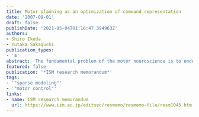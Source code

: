 ```yaml
---
title: Motor planning as an optimization of command representation
date: '2007-09-01'
draft: false
publishDate: '2021-05-04T01:16:47.394963Z'
authors:
- Shiro Ikeda
- Yutaka Sakaguchi
publication_types:
- '4'
abstract: 'The fundamental problem of the motor neuroscience is to understand how humans make precise movements effortlessly. The problem seems difficult since there are infinite possible trajectories and the muscles are generally redundant. We discuss the problem from the viewpoint of motor command representation and show that a simple strategy can solve the problem with a two joints arm model. We also discuss the emergence of the muscle synergies, which may enable us to make natural motor behaviors with small degrees of freedom.'
featured: false
publication: '*ISM research memorandum*'
tags:
- '"sparse modeling"'
- '"motor control"'
links:
- name: ISM research memorandum
  url: https://www.ism.ac.jp/editsec/resmemo/resmemo-file/resm1045.htm
---
```

